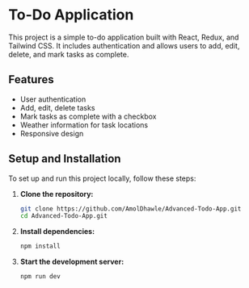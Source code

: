 # To-Do Application

This project is a simple to-do application built with React, Redux, and Tailwind CSS. It includes authentication and allows users to add, edit, delete, and mark tasks as complete.

## Features

- User authentication
- Add, edit, delete tasks
- Mark tasks as complete with a checkbox
- Weather information for task locations
- Responsive design

## Setup and Installation

To set up and run this project locally, follow these steps:

1. **Clone the repository:**
   ```sh
   git clone https://github.com/AmolDhawle/Advanced-Todo-App.git
   cd Advanced-Todo-App.git

2. **Install dependencies:**
    ```sh
    npm install

3. **Start the development server:**
    ```sh
    npm run dev
